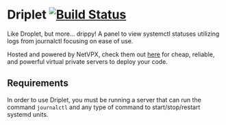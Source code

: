 # Driplet [![Build Status](https://travis-ci.org/driplet/backend.svg?branch=master)](https://travis-ci.org/driplet/backend)
Like Droplet, but more... drippy! A panel to view systemctl statuses utilizing logs from journalctl focusing on ease of use.

Hosted and powered by NetVPX, check them out [here](https://netvpx.com) for cheap, reliable, and powerful virtual private servers to deploy your code.

## Requirements

In order to use Driplet, you must be running a server that can run the command ``journalctl`` and any type of command to start/stop/restart systemd units.

